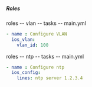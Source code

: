 ##### Roles

roles -- vlan -- tasks -- main.yml

```yaml
- name : Configure VLAN
  ios_vlan:
    vlan_id: 100
```

roles -- ntp -- tasks -- main.yml

```yaml
- name : Configure ntp
  ios_config:
    lines: ntp server 1.2.3.4
```